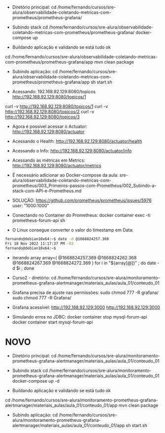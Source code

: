 

- Diretório principal:
cd /home/fernando/cursos/sre-alura/observabilidade-coletando-metricas-com-prometheus/prometheus-grafana/


- Subindo stack
cd /home/fernando/cursos/sre-alura/observabilidade-coletando-metricas-com-prometheus/prometheus-grafana/
docker-compose up


- Buildando aplicação e validando se está tudo ok

cd /home/fernando/cursos/sre-alura/observabilidade-coletando-metricas-com-prometheus/prometheus-grafana/app
mvn clean package


- Subindo aplicação:
cd /home/fernando/cursos/sre-alura/observabilidade-coletando-metricas-com-prometheus/prometheus-grafana/app
sh start.sh


- Acessando:
192.168.92.129:8080/topicos
http://192.168.92.129:8080/topicos/1

curl -v http://192.168.92.129:8080/topicos/1
curl -v http://192.168.92.129:8080/topicos/2
curl -v http://192.168.92.129:8080/topicos/3




- Agora é possível acessar o Actuator:
http://192.168.92.129:8080/actuator

- Acessando o Health:
http://192.168.92.129:8080/actuator/health

- Acessando o Info:
http://192.168.92.129:8080/actuator/info

- Acessando as métricas em Metrics:
http://192.168.92.129:8080/actuator/metrics





- É necessário adicionar ao Docker-compose da aula:
 sre-alura/observabilidade-coletando-metricas-com-prometheus/003_Primeiros-passos-com-Prometheus/002_Subindo-a-stack-com-API-e-Prometheus.md
- SOLUÇÃO:
<https://github.com/prometheus/prometheus/issues/5976>
user: "1000:1000"



- Conectando no Container do Prometheus:
docker container exec -ti prometheus-forum-api sh




- O Linux consegue converter o valor do timestamp em Data:

~~~~bash
fernando@debian10x64:~$ date -d @1668824257.369
Fri 18 Nov 2022 11:17:37 PM -03
fernando@debian10x64:~$
~~~~




- iterando array
array=( @1668824257.369 @1668824262.368 @1668824267.369 @1668824272.369 )
for i in "${array[@]}" ; do date -d $i ; done






- Curso2 - diretório:
cd /home/fernando/cursos/sre-alura/monitoramento-prometheus-grafana-alertmanager/materiais_aulas/aula_01/conteudo_01


- Grafana precisa de ajuste nas permissões:
sudo chmod 777 -R grafana/
sudo chmod 777 -R Grafana/


- Grafana acessível:
http://192.168.92.129:3000
<http://192.168.92.129:3000>


- Simulando erros no JDBC:
docker container stop mysql-forum-api
docker container start mysql-forum-api












# NOVO

- Diretório principal:
cd /home/fernando/cursos/sre-alura/monitoramento-prometheus-grafana-alertmanager/materiais_aulas/aula_01/conteudo_01


- Subindo stack
cd /home/fernando/cursos/sre-alura/monitoramento-prometheus-grafana-alertmanager/materiais_aulas/aula_01/conteudo_01
docker-compose up -d


- Buildando aplicação e validando se está tudo ok

cd /home/fernando/cursos/sre-alura/monitoramento-prometheus-grafana-alertmanager/materiais_aulas/aula_01/conteudo_01/app
mvn clean package


- Subindo aplicação:
cd /home/fernando/cursos/sre-alura/monitoramento-prometheus-grafana-alertmanager/materiais_aulas/aula_01/conteudo_01/app
sh start.sh